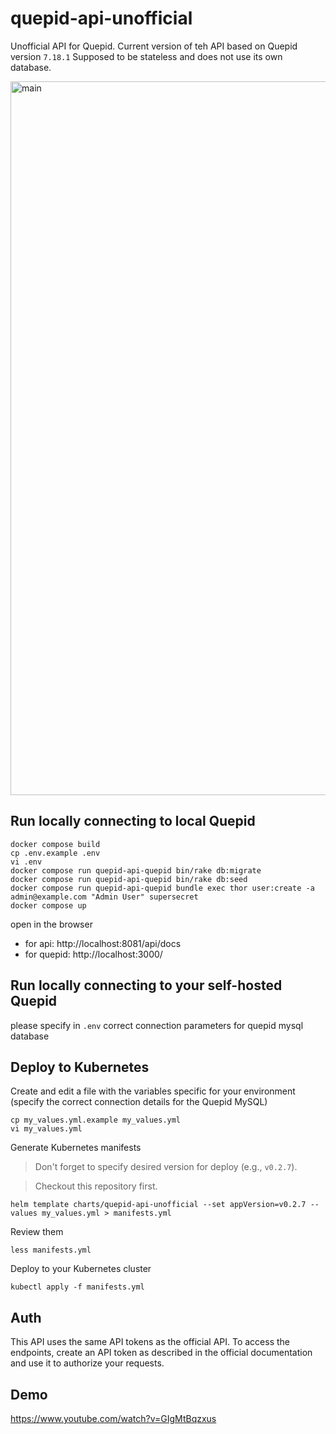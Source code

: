 # quepid-api-unofficial
Unofficial API for Quepid. 
Current version of teh API based on Quepid version `7.18.1`
Supposed to be stateless and does not use its own database.

<img width="1142" alt="main" src="https://github.com/user-attachments/assets/a8edc39c-a688-4605-8607-c21d2ebd94ad" />

## Run locally connecting to local Quepid

```
docker compose build
cp .env.example .env
vi .env
docker compose run quepid-api-quepid bin/rake db:migrate
docker compose run quepid-api-quepid bin/rake db:seed
docker compose run quepid-api-quepid bundle exec thor user:create -a admin@example.com "Admin User" supersecret
docker compose up
```

open in the browser

- for api: http://localhost:8081/api/docs
- for quepid: http://localhost:3000/

## Run locally connecting to your self-hosted Quepid

please specify in `.env` correct connection parameters for quepid mysql database

## Deploy to Kubernetes

Create and edit a file with the variables specific for your environment (specify the correct 
connection details for the Quepid MySQL)

```
cp my_values.yml.example my_values.yml
vi my_values.yml
```

Generate Kubernetes manifests

> Don't forget to specify desired version for deploy (e.g., `v0.2.7`).

> Checkout this repository first.

```
helm template charts/quepid-api-unofficial --set appVersion=v0.2.7 --values my_values.yml > manifests.yml
```

Review them

```
less manifests.yml
```

Deploy to your Kubernetes cluster

```
kubectl apply -f manifests.yml
```

## Auth

This API uses the same API tokens as the official API. 
To access the endpoints, create an API token as described 
in the official documentation and use it to authorize your 
requests.

## Demo

https://www.youtube.com/watch?v=GIgMtBqzxus

